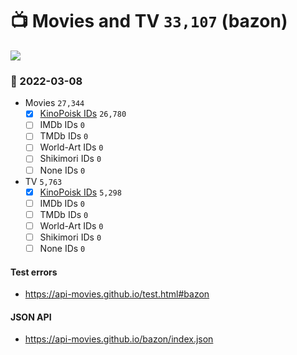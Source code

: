 # :tv: Movies and TV `33,107` (bazon)

<a href="https://API-Movies.github.io"><img src="https://API-Movies.github.io/banner.png?cache"></a>

### :date: 2022-03-08
- Movies `27,344`
  - [x] <a href="https://API-Movies.github.io/bazon/movie_kinopoisk_ids.json">KinoPoisk IDs</a> `26,780`
  - [ ] IMDb IDs `0`
  - [ ] TMDb IDs `0`
  - [ ] World-Art IDs `0`
  - [ ] Shikimori IDs `0`
  - [ ] None IDs `0`
- TV `5,763`
  - [x] <a href="https://API-Movies.github.io/bazon/tv_kinopoisk_ids.json">KinoPoisk IDs</a> `5,298`
  - [ ] IMDb IDs `0`
  - [ ] TMDb IDs `0`
  - [ ] World-Art IDs `0`
  - [ ] Shikimori IDs `0`
  - [ ] None IDs `0`
#### Test errors
- <a href='https://api-movies.github.io/test.html#bazon'>https://api-movies.github.io/test.html#bazon</a>
#### JSON API
- <a href='https://api-movies.github.io/bazon/index.json'>https://api-movies.github.io/bazon/index.json</a>
